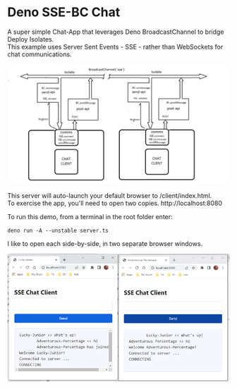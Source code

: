 # Deno SSE-BC Chat
A super simple Chat-App that leverages Deno BroadcastChannel to bridge Deploy Isolates.   
This example uses Server Sent Events - SSE - rather than WebSockets for chat communications.   
 
![SSE0BC](./SSE-BC.png) 

This server will auto-launch your default browser to /client/index.html.    
To exercise the app, you'll need to open two copies. http://localhost:8080   

To run this demo, from a terminal in the root folder enter:
```
deno run -A --unstable server.ts
```

I like to open each side-by-side, in two separate browser windows.  

![chats](./chats.png)  
